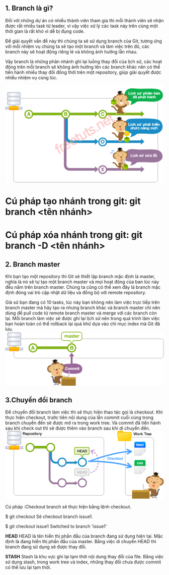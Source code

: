 ## 1. Branch là gì?

Đối với những dự án có nhiều thành viên tham gia thì mỗi thành viên sẽ nhận được rất nhiều task từ leader, vì vậy việc xử lý các task này trên cùng một thời gian là rất khó vì dễ bị đụng code.

Để giải quyết vấn đề này thì chúng ta sẽ sử dụng branch của Git, tương ứng với mỗi nhiệm vụ chúng ta sẽ tạo một branch và làm việc trên đó, các branch này sẽ hoạt động riêng lẻ và không ảnh hưởng lẫn nhau.

Vậy branch là những phân nhánh ghi lại luồng thay đổi của lịch sử, các hoạt động trên mỗi branch sẽ không ảnh hưởng lên các branch khác nên có thể tiến hành nhiều thay đổi đồng thời trên một repository, giúp giải quyết được nhiều nhiệm vụ cùng lúc.

![git-branch](../assets/05-git-branch.png)

# Cú pháp tạo nhánh trong git: git branch <tên nhánh>

# Cú pháp xóa nhánh trong git: git branch -D <tên nhánh>

## 2. Branch master

Khi bạn tạo một repository thì Git sẽ thiết lập branch mặc định là master, nghĩa là nó sẽ tự tạo một branch master và mọi hoạt động của ban lúc này đều nằm trên branch master. Chúng ta cũng có thể xem đây là branch mặc định đóng vai trò cập nhật dữ liệu và đồng bộ với remote repository.

Giả sử bạn đang có 10 tasks, lúc này bạn không nên làm việc trực tiếp trên branch master mà hãy tạo ra nhưng branch khác và branch master chỉ nên dùng để pull code từ remote branch master và merge với các branch còn lại. Mỗi branch làm việc sẽ được ghi lại lịch sử nên trong quá trình làm việc bạn hoàn toàn có thể rollback lại quá khứ dựa vào chỉ mục index mà Git đã lưu.
![branchmaster](../assets/05-git-branch-3.png)

## 3.Chuyển đổi branch

Để chuyển đổi branch làm việc thì sẽ thực hiện thao tác gọi là checkout. Khi thực hiện checkout, trước tiên nội dung của lần commit cuối cùng trong branch chuyển đến sẽ được mở ra trong work tree. Và commit đã tiến hành sau khi check out thì sẽ được thêm vào branch sau khi di chuyển đến.
![switch-branch](../assets/05-switch-branch.png)

Cú pháp :Checkout branch sẽ thực hiện bằng lệnh checkout.

$ git checkout <branch>
Sẽ checkout branch issue1.

$ git checkout issue1
Switched to branch 'issue1'

**HEAD**
HEAD là tên hiển thị phần đầu của branch đang sử dụng hiện tại. Mặc định là đang hiển thị phần đầu của master. Bằng việc di chuyển HEAD thì branch đang sử dụng sẽ được thay đổi.

**STASH**
Stash là khu vực ghi lại tạm thời nội dung thay đổi của file. Bằng việc sử dụng stash, trong work tree và index, những thay đổi chưa được commit có thể lưu lại tạm thời.
